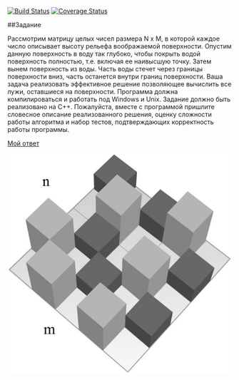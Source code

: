 [![Build Status](https://travis-ci.org/skwllsp/test_find_puddles.png)](https://travis-ci.org/skwllsp/test_find_puddles)
[![Coverage Status](https://coveralls.io/repos/github/skwllsp/test_find_puddles/badge.svg?branch=master)](https://coveralls.io/github/skwllsp/test_find_puddles?branch=master)

##Задание

Рассмотрим матрицу целых чисел размера N x M, в которой каждое число описывает высоту рельефа воображаемой поверхности. 
Опустим данную поверхность в воду так глубоко, чтобы покрыть водой поверхность полностью, т.е. включая ее наивысшую точку. 
Затем вынем поверхность из воды. Часть воды стечет через границы поверхности вниз, часть останется внутри границ поверхности. 
Ваша задача реализовать эффективное решение позволяющее вычислить все лужи, оставшиеся на поверхности. 
Программа должна компилироваться и работать под Windows и Unix. 
Задание должно быть реализовано на С++. 
Пожалуйста, вместе с программой пришлите словесное описание реализованного решения, 
оценку сложности работы алгоритма и набор тестов, подтверждающих корректность работы программы.

[Мой ответ](https://github.com/skwllsp/test_find_puddles/blob/master/description.txt)

![alt tag](https://github.com/skwllsp/test_find_puddles/blob/master/unnamed.png)
